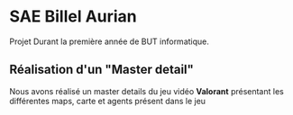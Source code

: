 # SAE Billel Aurian

Projet Durant la première année de BUT informatique.

## Réalisation d'un "Master detail"
Nous avons réalisé un master details du jeu vidéo __Valorant__ présentant les différentes maps, carte et agents présent dans le jeu
